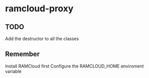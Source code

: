 # ramcloud-proxy

## TODO
Add the destructor to all the classes

## Remember
Install RAMCloud first
Configure the RAMCLOUD\_HOME enviroment variable
